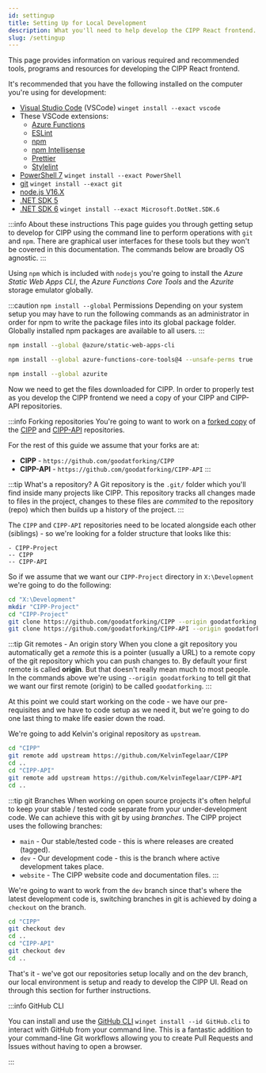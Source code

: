 ```yaml
---
id: settingup
title: Setting Up for Local Development
description: What you'll need to help develop the CIPP React frontend.
slug: /settingup
---
```


This page provides information on various required and recommended tools, programs and resources for developing the CIPP React frontend.

It's recommended that you have the following installed on the computer you're using for development:

* [Visual Studio Code](https://code.visualstudio.com) (VSCode) `winget install --exact vscode`
* These VSCode extensions:
  * [Azure Functions](https://marketplace.visualstudio.com/items?itemName=ms-azuretools.vscode-azurefunctions)
  * [ESLint](https://marketplace.visualstudio.com/items?itemName=dbaeumer.vscode-eslint)
  * [npm](https://marketplace.visualstudio.com/items?itemName=eg2.vscode-npm-script)
  * [npm Intellisense](https://marketplace.visualstudio.com/items?itemName=christian-kohler.npm-intellisense)
  * [Prettier](https://marketplace.visualstudio.com/items?itemName=esbenp.prettier-vscode)
  * [Stylelint](https://marketplace.visualstudio.com/items?itemName=stylelint.vscode-stylelint)
* [PowerShell 7](https://docs.microsoft.com/en-us/powershell/scripting/install/installing-powershell?view=powershell-7.2) `winget install --exact PowerShell`
* [git](https://git-scm.com/download/win) `winget install --exact git`
* [node.js V16.X](https://nodejs.org/en/download/releases)
* [.NET SDK 5](https://dotnet.microsoft.com/en-us/download/dotnet/5.0)
* [.NET SDK 6](https://dotnet.microsoft.com/en-us/download/dotnet/6.0) `winget install --exact Microsoft.DotNet.SDK.6`

:::info About these instructions
This page guides you through getting setup to develop for CIPP using the command line to perform operations with `git` and `npm`. There are graphical user interfaces for these tools but they won't be covered in this documentation. The commands below are broadly OS agnostic.
:::

Using `npm` which is included with `nodejs` you're going to install the *Azure Static Web Apps CLI*, the *Azure Functions Core Tools* and the *Azurite* storage emulator globally.

:::caution `npm install --global` Permissions
Depending on your system setup you may have to run the following commands as an administrator in order for npm to write the package files into its global package folder. Globally installed npm packages are available to all users.
:::

```bash title="Installing the Azure Static Web Apps CLI"
npm install --global @azure/static-web-apps-cli
```

```bash title="Installing the Azure Functions Core Tools"
npm install --global azure-functions-core-tools@4 --unsafe-perms true
```

```bash title="Installing the Azurite storage emulator"
npm install --global azurite
```

Now we need to get the files downloaded for CIPP. In order to properly test as you develop the CIPP frontend we need a copy of your CIPP and CIPP-API repositories.

:::info Forking repositories
You're going to want to work on a [forked copy](https://docs.github.com/en/get-started/quickstart/fork-a-repo) of the [CIPP](https://github.com/KelvinTegelaar/CIPP) and [CIPP-API](https://github.com/KelvinTegelaar/CIPP-API) repositories.

For the rest of this guide we assume that your forks are at:

* **CIPP** - `https://github.com/goodatforking/CIPP`
* **CIPP-API** - `https://github.com/goodatforking/CIPP-API`
:::

:::tip What's a repository?
A Git repository is the `.git/` folder which you'll find inside many projects like CIPP. This repository tracks all changes made to files in the project, changes to these files are *commited* to the repository (repo) which then builds up a history of the project.
:::

The `CIPP` and `CIPP-API` repositories need to be located alongside each other (siblings) - so we're looking for a folder structure that looks like this:

```plain
- CIPP-Project
-- CIPP
-- CIPP-API
```

So if we assume that we want our `CIPP-Project` directory in `X:\Development` we're going to do the following:

```bash
cd "X:\Development"
mkdir "CIPP-Project"
cd "CIPP-Project"
git clone https://github.com/goodatforking/CIPP --origin goodatforking
git clone https://github.com/goodatforking/CIPP-API --origin goodatforking
```

:::tip Git remotes - An origin story
When you clone a git repository you automatically get a *remote* this is a pointer (usually a URL) to a remote copy of the git repository which you can push changes to. By default your first remote is called **origin**. But that doesn't really mean much to most people. In the commands above we're using `--origin goodatforking` to tell git that we want our first remote (origin) to be called `goodatforking`.
:::

At this point we could start working on the code - we have our pre-requisites and we have to code setup as we need it, but we're going to do one last thing to make life easier down the road.

We're going to add Kelvin's original repository as `upstream`.

```bash
cd "CIPP"
git remote add upstream https://github.com/KelvinTegelaar/CIPP
cd ..
cd "CIPP-API"
git remote add upstream https://github.com/KelvinTegelaar/CIPP-API
cd ..
```

:::tip git Branches
When working on open source projects it's often helpful to keep your stable / tested code separate from your under-development code. We can achieve this with git by using *branches*. The CIPP project uses the following branches:

* `main` - Our stable/tested code - this is where releases are created (tagged).
* `dev` - Our development code - this is the branch where active development takes place.
* `website` - The CIPP website code and documentation files.
:::

We're going to want to work from the `dev` branch since that's where the latest development code is, switching branches in git is achieved by doing a `checkout` on the branch.

```bash
cd "CIPP"
git checkout dev
cd ..
cd "CIPP-API"
git checkout dev
cd ..
```

That's it - we've got our repositories setup locally and on the dev branch, our local environment is setup and ready to develop the CIPP UI. Read on through this section for further instructions.

:::info GitHub CLI

You can install and use the [GitHub CLI](https://cli.github.com/) `winget install --id GitHub.cli` to interact with GitHub from your command line. This is a fantastic addition to your command-line Git workflows allowing you to create Pull Requests and Issues without having to open a browser.

:::
